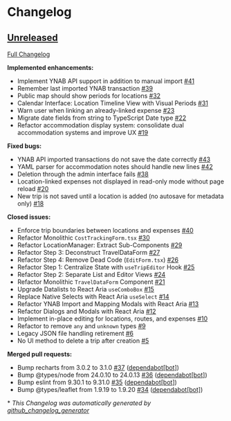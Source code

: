 # Changelog

## [Unreleased](https://github.com/bdamokos/travel-tracker/tree/HEAD)

[Full Changelog](https://github.com/bdamokos/travel-tracker/compare/a0f01aa46f8fe4f924a8bb2749fcfc73c53a40a4...HEAD)

**Implemented enhancements:**

- Implement YNAB API support in addition to manual import [\#41](https://github.com/bdamokos/travel-tracker/issues/41)
- Remember last imported YNAB transaction [\#39](https://github.com/bdamokos/travel-tracker/issues/39)
- Public map should show periods for locations [\#32](https://github.com/bdamokos/travel-tracker/issues/32)
- Calendar Interface: Location Timeline View with Visual Periods [\#31](https://github.com/bdamokos/travel-tracker/issues/31)
- Warn user when linking an already-linked expense [\#23](https://github.com/bdamokos/travel-tracker/issues/23)
- Migrate date fields from string to TypeScript Date type [\#22](https://github.com/bdamokos/travel-tracker/issues/22)
- Refactor accommodation display system: consolidate dual accommodation systems and improve UX [\#19](https://github.com/bdamokos/travel-tracker/issues/19)

**Fixed bugs:**

- YNAB API imported transactions do not save the date correctly [\#43](https://github.com/bdamokos/travel-tracker/issues/43)
- YAML parser for accommodation notes should handle new lines [\#42](https://github.com/bdamokos/travel-tracker/issues/42)
- Deletion through the admin interface fails [\#38](https://github.com/bdamokos/travel-tracker/issues/38)
- Location-linked expenses not displayed in read-only mode without page reload [\#20](https://github.com/bdamokos/travel-tracker/issues/20)
- New trip is not saved until a location is added \(no autosave for metadata only\) [\#18](https://github.com/bdamokos/travel-tracker/issues/18)

**Closed issues:**

- Enforce trip boundaries between locations and expenses [\#40](https://github.com/bdamokos/travel-tracker/issues/40)
- Refactor Monolithic `CostTrackingForm.tsx` [\#30](https://github.com/bdamokos/travel-tracker/issues/30)
- Refactor LocationManager: Extract Sub-Components [\#29](https://github.com/bdamokos/travel-tracker/issues/29)
- Refactor Step 3: Deconstruct TravelDataForm [\#27](https://github.com/bdamokos/travel-tracker/issues/27)
- Refactor Step 4: Remove Dead Code \(`EditForm.tsx`\) [\#26](https://github.com/bdamokos/travel-tracker/issues/26)
- Refactor Step 1: Centralize State with `useTripEditor` Hook [\#25](https://github.com/bdamokos/travel-tracker/issues/25)
- Refactor Step 2: Separate List and Editor Views [\#24](https://github.com/bdamokos/travel-tracker/issues/24)
- Refactor Monolithic `TravelDataForm` Component [\#21](https://github.com/bdamokos/travel-tracker/issues/21)
- Upgrade Datalists to React Aria `useComboBox` [\#15](https://github.com/bdamokos/travel-tracker/issues/15)
- Replace Native Selects with React Aria `useSelect` [\#14](https://github.com/bdamokos/travel-tracker/issues/14)
- Refactor YNAB Import and Mapping Modals with React Aria [\#13](https://github.com/bdamokos/travel-tracker/issues/13)
- Refactor Dialogs and Modals with React Aria [\#12](https://github.com/bdamokos/travel-tracker/issues/12)
- Implement in-place editing for locations, routes, and expenses [\#10](https://github.com/bdamokos/travel-tracker/issues/10)
- Refactor to remove `any` and `unknown` types [\#9](https://github.com/bdamokos/travel-tracker/issues/9)
- Legacy JSON file handling retirement [\#6](https://github.com/bdamokos/travel-tracker/issues/6)
- No UI method to delete a trip after creation [\#5](https://github.com/bdamokos/travel-tracker/issues/5)

**Merged pull requests:**

- Bump recharts from 3.0.2 to 3.1.0 [\#37](https://github.com/bdamokos/travel-tracker/pull/37) ([dependabot[bot]](https://github.com/apps/dependabot))
- Bump @types/node from 24.0.10 to 24.0.13 [\#36](https://github.com/bdamokos/travel-tracker/pull/36) ([dependabot[bot]](https://github.com/apps/dependabot))
- Bump eslint from 9.30.1 to 9.31.0 [\#35](https://github.com/bdamokos/travel-tracker/pull/35) ([dependabot[bot]](https://github.com/apps/dependabot))
- Bump @types/leaflet from 1.9.19 to 1.9.20 [\#34](https://github.com/bdamokos/travel-tracker/pull/34) ([dependabot[bot]](https://github.com/apps/dependabot))



\* *This Changelog was automatically generated by [github_changelog_generator](https://github.com/github-changelog-generator/github-changelog-generator)*
